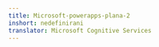 ```yaml
---
title: Microsoft-powerapps-plana-2
inshort: nedefinirani
translator: Microsoft Cognitive Services
---
```




